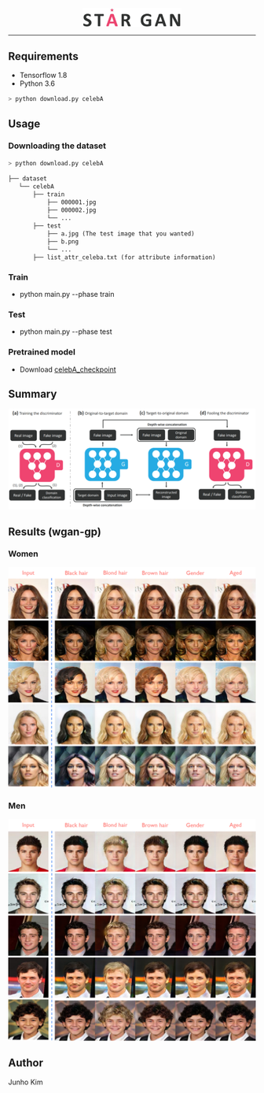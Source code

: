 <p align="center"><img width="40%" src="./assests/logo.jpg" /></p>

--------------------------------------------------------------------------------
## Requirements
* Tensorflow 1.8
* Python 3.6

```python
> python download.py celebA
```

## Usage
### Downloading the dataset
```python
> python download.py celebA
```

```
├── dataset
   └── celebA
       ├── train
           ├── 000001.jpg 
           ├── 000002.jpg
           └── ...
       ├── test
           ├── a.jpg (The test image that you wanted)
           ├── b.png
           └── ...
       ├── list_attr_celeba.txt (for attribute information) 
```

### Train
* python main.py --phase train

### Test
* python main.py --phase test 

### Pretrained model
* Download [celebA_checkpoint](https://drive.google.com/open?id=1ezwtU1O_rxgNXgJaHcAynVX8KjMt0Ua-)

## Summary
![overview](./assests/overview.PNG)

## Results (wgan-gp)
### Women
![women](./assests/women.png)

### Men
![men](./assests/men.png)

## Author
Junho Kim
